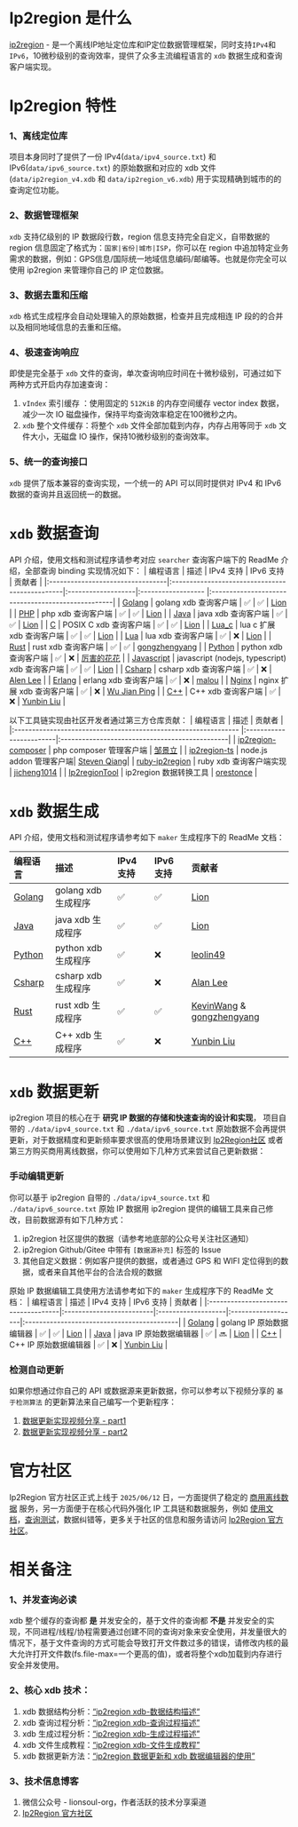 # Ip2region 是什么

[ip2region](https://ip2region.net) - 是一个离线IP地址定位库和IP定位数据管理框架，同时支持`IPv4`和`IPv6`，10微秒级别的查询效率，提供了众多主流编程语言的 `xdb` 数据生成和查询客户端实现。



# Ip2region 特性

### 1、离线定位库

项目本身同时了提供了一份 IPv4(`data/ipv4_source.txt`) 和 IPv6(`data/ipv6_source.txt`) 的原始数据和对应的 xdb 文件(`data/ip2region_v4.xdb` 和 `data/ip2region_v6.xdb`) 用于实现精确到城市的的查询定位功能。

### 2、数据管理框架

`xdb` 支持亿级别的 IP 数据段行数，region 信息支持完全自定义，自带数据的 region 信息固定了格式为：`国家|省份|城市|ISP`，你可以在 region 中追加特定业务需求的数据，例如：GPS信息/国际统一地域信息编码/邮编等。也就是你完全可以使用 ip2region 来管理你自己的 IP 定位数据。

### 3、数据去重和压缩

`xdb` 格式生成程序会自动处理输入的原始数据，检查并且完成相连 IP 段的的合并以及相同地域信息的去重和压缩。

### 4、极速查询响应

即使是完全基于 `xdb` 文件的查询，单次查询响应时间在十微秒级别，可通过如下两种方式开启内存加速查询：

1. `vIndex` 索引缓存 ：使用固定的 `512KiB` 的内存空间缓存 vector index 数据，减少一次 IO 磁盘操作，保持平均查询效率稳定在100微秒之内。
2. `xdb` 整个文件缓存：将整个 `xdb` 文件全部加载到内存，内存占用等同于 `xdb` 文件大小，无磁盘 IO 操作，保持10微秒级别的查询效率。

### 5、统一的查询接口

`xdb` 提供了版本兼容的查询实现，一个统一的 API 可以同时提供对 IPv4 和 IPv6 数据的查询并且返回统一的数据。

# `xdb` 数据查询

API 介绍，使用文档和测试程序请参考对应 `searcher` 查询客户端下的 ReadMe 介绍，全部查询 binding 实现情况如下：
| 编程语言                         | 描述                        | IPv4 支持          | IPv6 支持          | 贡献者                                            |
|:---------------------------------|:-----------------------------------------------|:-------------------|:------------------ |:--------------------------------------------------|
| [Golang](binding/golang)         | golang xdb 查询客户端                          | :white_check_mark: | :white_check_mark: | [Lion](https://github.com/lionsoul2014)           |
| [PHP](binding/php)               | php xdb 查询客户端                             | :white_check_mark: | :white_check_mark: | [Lion](https://github.com/lionsoul2014)           |
| [Java](binding/java)             | java xdb 查询客户端                            | :white_check_mark: | :white_check_mark: | [Lion](https://github.com/lionsoul2014)           |
| [C](binding/c)                   | POSIX C xdb 查询客户端                         | :white_check_mark: | :white_check_mark: | [Lion](https://github.com/lionsoul2014)           |
| [Lua_c](binding/lua_c)           | lua c 扩展 xdb 查询客户端                      | :white_check_mark: | :white_check_mark: | [Lion](https://github.com/lionsoul2014)           |
| [Lua](binding/lua)               | lua xdb 查询客户端                             | :white_check_mark: | :x:                | [Lion](https://github.com/lionsoul2014)           |
| [Rust](binding/rust)             | rust xdb 查询客户端                            | :white_check_mark: | :white_check_mark: | [gongzhengyang](https://github.com/gongzhengyang) |
| [Python](binding/python)         | python xdb 查询客户端                          | :white_check_mark: | :x:                | [厉害的花花](https://github.com/luckydog6132)     |
| [Javascript](binding/javascript) | javascript (nodejs, typescript) xdb 查询客户端 | :white_check_mark: | :white_check_mark: | [Lion](https://github.com/lionsoul2014)           |
| [Csharp](binding/csharp)         | csharp xdb 查询客户端                          | :white_check_mark: | :x:                | [Alen Lee](https://github.com/malus2077)          |
| [Erlang](binding/erlang)         | erlang xdb 查询客户端                          | :white_check_mark: | :x:                | [malou](https://github.com/malou996)              |
| [Nginx](binding/nginx)           | nginx 扩展 xdb 查询客户端                      | :white_check_mark: | :x:                | [Wu Jian Ping](https://github.com/wujjpp)         |
| [C++](binding/cpp)               | C++ xdb 查询客户端                             | :white_check_mark: | :x:                | [Yunbin Liu](https://github.com/liuyunbin)        |


以下工具链实现由社区开发者通过第三方仓库贡献：
| 编程语言                                                        | 描述                    | 贡献者                                         |
|:--------------------------------------------------------------- |:------------------------|:-----------------------------------------------|
| [ip2region-composer](https://github.com/zoujingli/ip2region)    | php composer 管理客户端 | [邹景立](https://github.com/zoujingli)         |
| [ip2region-ts](https://github.com/Steven-Qiang/ts-ip2region2)   | node.js addon 管理客户端| [Steven Qiang](https://github.com/Steven-Qiang)|
| [ruby-ip2region](https://github.com/jicheng1014/ruby-ip2region) | ruby xdb 查询客户端实现 | [jicheng1014](https://github.com/jicheng1014)  |
| [Ip2regionTool](https://github.com/orestonce/Ip2regionTool)     | ip2region 数据转换工具  | [orestonce](https://github.com/orestonce)      |


# `xdb` 数据生成

API 介绍，使用文档和测试程序请参考如下 `maker` 生成程序下的 ReadMe 文档：

| 编程语言                | 描述                 | IPv4 支持          | IPv6 支持          | 贡献者                                                                                      |
| :---------------------- | :------------------- |:-------------------|:-------------------| :------------------------------------------------------------------------------------------ |
| [Golang](maker/golang)  | golang xdb 生成程序  | :white_check_mark: | :white_check_mark: | [Lion](https://github.com/lionsoul2014)                                                     |
| [Java](maker/java)      | java xdb 生成程序    | :white_check_mark: | :white_check_mark: | [Lion](https://github.com/lionsoul2014)                                                     |
| [Python](maker/python)  | python xdb 生成程序  | :white_check_mark: | :x:                | [leolin49](https://github.com/leolin49)                                                     |
| [Csharp](maker/csharp)  | csharp xdb 生成程序  | :white_check_mark: | :x:                | [Alan Lee](https://github.com/malus2077)                                                    |
| [Rust](maker/rust)      | rust xdb 生成程序    | :white_check_mark: | :white_check_mark: | [KevinWang](https://github.com/KevinWL) & [gongzhengyang](https://github.com/gongzhengyang) |
| [C++](maker/cpp)        | C++ xdb 生成程序     | :white_check_mark: | :x:                | [Yunbin Liu](https://github.com/liuyunbin)                                                  |
                                                 
                                                
# `xdb` 数据更新
                                                 
ip2region 项目的核心在于 <b>研究 IP 数据的存储和快速查询的设计和实现</b>， 项目自带的 `./data/ipv4_source.txt` 和 `./data/ipv6_source.txt` 原始数据不会再提供更新，对于数据精度和更新频率要求很高的使用场景建议到 [Ip2Region社区](https://ip2region.net/products/offline) 或者第三方购买商用离线数据，你可以使用如下几种方式来尝试自己更新数据：
                                                     
### 手动编辑更新
你可以基于 ip2region 自带的 `./data/ipv4_source.txt` 和 `./data/ipv6_source.txt` 原始 IP 数据用 ip2region 提供的编辑工具来自己修改，目前数据源有如下几种方式：
1. ip2region 社区提供的数据（请参考地底部的公众号关注社区通知）
2. ip2region Github/Gitee 中带有 `[数据源补充]` 标签的 Issue
3. 其他自定义数据：例如客户提供的数据，或者通过 GPS 和 WIFI 定位得到的数据，或者来自其他平台的合法合规的数据

原始 IP 数据编辑工具使用方法请参考如下的 `maker` 生成程序下的 ReadMe 文档：
| 编程语言                            | 描述                     | IPv4 支持          | IPv6 支持          | 贡献者                                     |
|:------------------------------------|:-------------------------|:-------------------|:-------------------|:-------------------------------------------|
| [Golang](maker/golang#xdb-数据编辑) | golang IP 原始数据编辑器 | :white_check_mark: | :white_check_mark: | [Lion](https://github.com/lionsoul2014)    |
| [Java](maker/java#xdb-数据编辑)     | java IP 原始数据编辑器   | :white_check_mark: | :soon:             | [Lion](https://github.com/lionsoul2014)    |
| [C++](maker/cpp#xdb-数据编辑)       | C++ IP 原始数据编辑器    | :white_check_mark: | :x:                | [Yunbin Liu](https://github.com/liuyunbin) |


### 检测自动更新
如果你想通过你自己的 API 或数据源来更新数据，你可以参考以下视频分享的 `基于检测算法` 的更新算法来自己编写一个更新程序：
1. [数据更新实现视频分享 - part1](https://www.bilibili.com/video/BV1934y1E7Q5/)
2. [数据更新实现视频分享 - part2](https://www.bilibili.com/video/BV1pF411j7Aw/)

# 官方社区
Ip2Region 官方社区正式上线于 `2025/06/12` 日，一方面提供了稳定的 [商用离线数据](https://ip2region.net/products/offline) 服务，另一方面便于在核心代码外强化 IP 工具链和数据服务，例如 [使用文档](https://ip2region.net/doc/)，[查询测试](https://ip2region.net/search/demo)，数据纠错等，更多关于社区的信息和服务请访问 [Ip2Region 官方社区](https://ip2region.net/)。

# 相关备注

### 1、并发查询必读
xdb 整个缓存的查询都 <b>是</b> 并发安全的，基于文件的查询都 <b>不是</b> 并发安全的实现，不同进程/线程/协程需要通过创建不同的查询对象来安全使用，并发量很大的情况下，基于文件查询的方式可能会导致打开文件数过多的错误，请修改内核的最大允许打开文件数(fs.file-max=一个更高的值)，或者将整个xdb加载到内存进行安全并发使用。

### 2、核心 xdb 技术：
1. xdb 数据结构分析：[“ip2region xdb-数据结构描述“](https://ip2region.net/doc/xdb/structure)
2. xdb 查询过程分析：[“ip2region xdb-查询过程描述”](https://ip2region.net/doc/xdb/search)
3. xdb 生成过程分析：[“ip2region xdb-生成过程描述”](https://ip2region.net/doc/xdb/generate)
4. xdb 文件生成教程：[“ip2region xdb-文件生成教程”](https://ip2region.net/doc/data/xdb_make)
5. xdb 数据更新方法：[“ip2region 数据更新和 xdb 数据编辑器的使用”](https://mp.weixin.qq.com/s/cZH5qIn4E5rQFy6N32RCzA)

### 3、技术信息博客
1. 微信公众号 - lionsoul-org，作者活跃的技术分享渠道
2. [Ip2Region 官方社区](https://ip2region.net)
